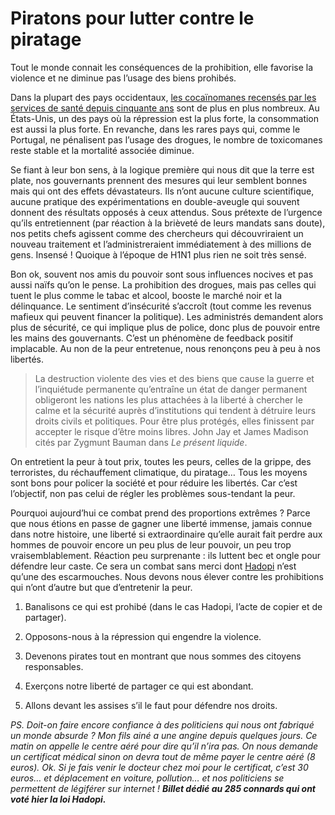 # Piratons pour lutter contre le piratage

Tout le monde connait les conséquences de la prohibition, elle favorise la violence et ne diminue pas l’usage des biens prohibés.<span id="more-9919"></span>

Dans la plupart des pays occidentaux, [les cocaïnomanes recensés par les services de santé depuis cinquante ans](http://www.newscientist.com/article/mg20327251.100-better-world-legalise-drugs.html) sont de plus en plus nombreux. Au États-Unis, un des pays où la répression est la plus forte, la consommation est aussi la plus forte. En revanche, dans les rares pays qui, comme le Portugal, ne pénalisent pas l’usage des drogues, le nombre de toxicomanes reste stable et la mortalité associée diminue.

Se fiant à leur bon sens, à la logique première qui nous dit que la terre est plate, nos gouvernants prennent des mesures qui leur semblent bonnes mais qui ont des effets dévastateurs. Ils n’ont aucune culture scientifique, aucune pratique des expérimentations en double-aveugle qui souvent donnent des résultats opposés à ceux attendus. Sous prétexte de l’urgence qu’ils entretiennent (par réaction à la brièveté de leurs mandats sans doute), nos petits chefs agissent comme des chercheurs qui découvriraient un nouveau traitement et l’administreraient immédiatement à des millions de gens. Insensé ! Quoique à l’époque de H1N1 plus rien ne soit très sensé.

Bon ok, souvent nos amis du pouvoir sont sous influences nocives et pas aussi naïfs qu’on le pense. La prohibition des drogues, mais pas celles qui tuent le plus comme le tabac et alcool, booste le marché noir et la délinquance. Le sentiment d’insécurité s’accroît (tout comme les revenus mafieux qui peuvent financer la politique). Les administrés demandent alors plus de sécurité, ce qui implique plus de police, donc plus de pouvoir entre les mains des gouvernants. C’est un phénomène de feedback positif implacable. Au non de la peur entretenue, nous renonçons peu à peu à nos libertés.

> La destruction violente des vies et des biens que cause la guerre et l’inquiétude permanente qu’entraîne un état de danger permanent obligeront les nations les plus attachées à la liberté à chercher le calme et la sécurité auprès d’institutions qui tendent à détruire leurs droits civils et politiques. Pour être plus protégés, elles finissent par accepter le risque d’être moins libres. John Jay et James Madison cités par Zygmunt Bauman dans *Le présent liquide*.

On entretient la peur à tout prix, toutes les peurs, celles de la grippe, des terroristes, du réchauffement climatique, du piratage… Tous les moyens sont bons pour policer la société et pour réduire les libertés. Car c’est l’objectif, non pas celui de régler les problèmes sous-tendant la peur.

Pourquoi aujourd’hui ce combat prend des proportions extrêmes ? Parce que nous étions en passe de gagner une liberté immense, jamais connue dans notre histoire, une liberté si extraordinaire qu’elle aurait fait perdre aux hommes de pouvoir encore un peu plus de leur pouvoir, un peu trop vraisemblablement. Réaction peu surprenante : ils luttent bec et ongle pour défendre leur caste. Ce sera un combat sans merci dont [Hadopi](https://tcrouzet.com/tag/hadopi/) n’est qu’une des escarmouches. Nous devons nous élever contre les prohibitions qui n’ont d’autre but que d’entretenir la peur.

1. Banalisons ce qui est prohibé (dans le cas Hadopi, l’acte de copier et de partager).

2. Opposons-nous à la répression qui engendre la violence.

3. Devenons pirates tout en montrant que nous sommes des citoyens responsables.

4. Exerçons notre liberté de partager ce qui est abondant.

5. Allons devant les assises s’il le faut pour défendre nos droits.

*PS. Doit-on faire encore confiance à des politiciens qui nous ont fabriqué un monde absurde ? Mon fils ainé a une angine depuis quelques jours. Ce matin on appelle le centre aéré pour dire qu’il n’ira pas. On nous demande un certificat médical sinon on devra tout de même payer le centre aéré (8 euros). Ok. Si je fais venir le docteur chez moi pour le certificat, c’est 30 euros… et déplacement en voiture, pollution… et nos politiciens se permettent de légiférer sur internet ! **Billet dédié au 285 connards qui ont voté hier la loi Hadopi.***